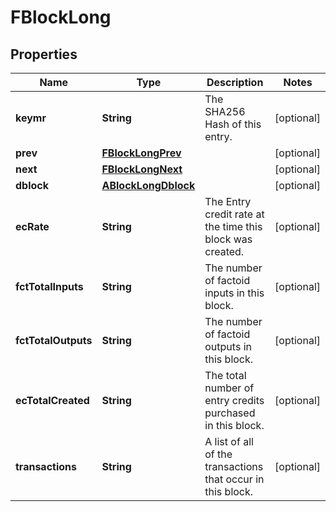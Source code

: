 
# FBlockLong

## Properties
Name | Type | Description | Notes
------------ | ------------- | ------------- | -------------
**keymr** | **String** | The SHA256 Hash of this entry. |  [optional]
**prev** | [**FBlockLongPrev**](FBlockLongPrev.md) |  |  [optional]
**next** | [**FBlockLongNext**](FBlockLongNext.md) |  |  [optional]
**dblock** | [**ABlockLongDblock**](ABlockLongDblock.md) |  |  [optional]
**ecRate** | **String** | The Entry credit rate at the time this block was created. |  [optional]
**fctTotalInputs** | **String** | The number of factoid inputs in this block. |  [optional]
**fctTotalOutputs** | **String** | The number of factoid outputs in this block. |  [optional]
**ecTotalCreated** | **String** | The total number of entry credits purchased in this block. |  [optional]
**transactions** | **String** | A list of all of the transactions that occur in this block. |  [optional]



